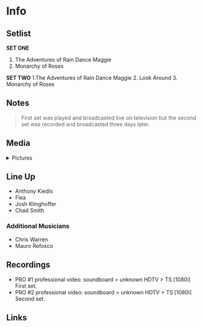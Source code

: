 # Info

## Setlist

**SET ONE**
1. The Adventures of Rain Dance Maggie
2. Monarchy of Roses

**SET TWO**
1.The Adventures of Rain Dance Maggie
2. Look Around
3. Monarchy of Roses

## Notes

 > First set was played and broadcasted live on television but the second set was recorded and broadcasted three days later.

## Media 

<details>
  <summary>Pictures</summary>
  <!--<img alt="Setlist" title="Setlist" src="_.jpg" height="200" />
  <img alt="Flyer" title="Flyer" src="_.jpg" height="200" />-->
</details>

## Line Up

* Anthony Kiedis
* Flea
* Josh Klinghoffer
* Chad Smith

### Additional Musicians

* Chris Warren  
* Mauro Refosco

## Recordings

* PRO #1 professional video: soundboard > unknown HDTV > TS [1080i] First set.
* PRO #2 professional video: soundboard > unknown HDTV > TS [1080i] Second set.

## Links